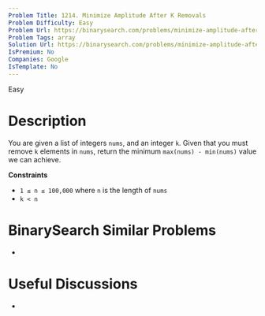 ```yaml
---
Problem Title: 1214. Minimize Amplitude After K Removals
Problem Difficulty: Easy
Problem Url: https://binarysearch.com/problems/minimize-amplitude-after-k-removals/
Problem Tags: array
Solution Url: https://binarysearch.com/problems/minimize-amplitude-after-k-removals/solutions/
IsPremium: No
Companies: Google
IsTemplate: No
---
```


<span style="color: ;">Easy</span>

# Description

You are given a list of integers `nums`, and an integer `k`. Given that you must remove `k` elements in `nums`, return the minimum `max(nums) - min(nums)` value we can achieve.

**Constraints**
- `1 ≤ n ≤ 100,000` where `n` is the length of `nums`
- `k < n`

# BinarySearch Similar Problems

- []()

# Useful Discussions

- []()
